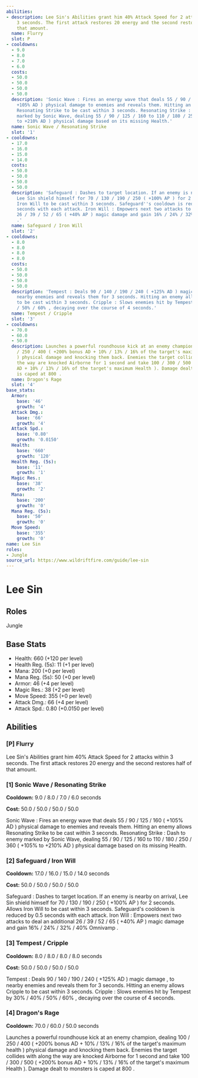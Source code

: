 ```yaml
---
abilities:
- description: Lee Sin's Abilities grant him 40% Attack Speed for 2 attacks within
    3 seconds. The first attack restores 20 energy and the second restores half of
    that amount.
  name: Flurry
  slot: P
- cooldowns:
  - 9.0
  - 8.0
  - 7.0
  - 6.0
  costs:
  - 50.0
  - 50.0
  - 50.0
  - 50.0
  description: 'Sonic Wave : Fires an energy wave that deals 55 / 90 / 125 / 160 (
    +105% AD ) physical damage to enemies and reveals them. Hitting an enemy allows
    Resonating Strike to be cast within 3 seconds. Resonating Strike : Dash to enemy
    marked by Sonic Wave, dealing 55 / 90 / 125 / 160 to 110 / 180 / 250 / 360 ( +105%
    to +210% AD ) physical damage based on its missing Health.'
  name: Sonic Wave / Resonating Strike
  slot: '1'
- cooldowns:
  - 17.0
  - 16.0
  - 15.0
  - 14.0
  costs:
  - 50.0
  - 50.0
  - 50.0
  - 50.0
  description: 'Safeguard : Dashes to target location. If an enemy is nearby on arrival,
    Lee Sin shield himself for 70 / 130 / 190 / 250 ( +100% AP ) for 2 seconds. Allows
    Iron Will to be cast within 3 seconds. Safeguard''s cooldown is reduced by 0.5
    seconds with each attack. Iron Will : Empowers next two attacks to deal an additional
    26 / 39 / 52 / 65 ( +40% AP ) magic damage and gain 16% / 24% / 32% / 40% Omnivamp
    .'
  name: Safeguard / Iron Will
  slot: '2'
- cooldowns:
  - 8.0
  - 8.0
  - 8.0
  - 8.0
  costs:
  - 50.0
  - 50.0
  - 50.0
  - 50.0
  description: 'Tempest : Deals 90 / 140 / 190 / 240 ( +125% AD ) magic damage , to
    nearby enemies and reveals them for 3 seconds. Hitting an enemy allows Cripple
    to be cast within 3 seconds. Cripple : Slows enemies hit by Tempest by 30% / 40%
    / 50% / 60% , decaying over the course of 4 seconds.'
  name: Tempest / Cripple
  slot: '3'
- cooldowns:
  - 70.0
  - 60.0
  - 50.0
  description: Launches a powerful roundhouse kick at an enemy champion, dealing 100
    / 250 / 400 ( +200% bonus AD + 10% / 13% / 16% of the target's maximum health
    ) physical damage and knocking them back. Enemies the target collides with along
    the way are knocked Airborne for 1 second and take 100 / 300 / 500 ( +200% bonus
    AD + 10% / 13% / 16% of the target's maximum Health ). Damage dealt to monsters
    is caped at 800 .
  name: Dragon's Rage
  slot: '4'
base_stats:
  Armor:
    base: '46'
    growth: '4'
  Attack Dmg.:
    base: '66'
    growth: '4'
  Attack Spd.:
    base: '0.80'
    growth: '0.0150'
  Health:
    base: '660'
    growth: '120'
  Health Reg. (5s):
    base: '11'
    growth: '1'
  Magic Res.:
    base: '38'
    growth: '2'
  Mana:
    base: '200'
    growth: '0'
  Mana Reg. (5s):
    base: '50'
    growth: '0'
  Move Speed:
    base: '355'
    growth: '0'
name: Lee Sin
roles:
- Jungle
source_url: https://www.wildriftfire.com/guide/lee-sin
---
```


# Lee Sin

## Roles

Jungle

## Base Stats

- Health: 660 (+120 per level)
- Health Reg. (5s): 11 (+1 per level)
- Mana: 200 (+0 per level)
- Mana Reg. (5s): 50 (+0 per level)
- Armor: 46 (+4 per level)
- Magic Res.: 38 (+2 per level)
- Move Speed: 355 (+0 per level)
- Attack Dmg.: 66 (+4 per level)
- Attack Spd.: 0.80 (+0.0150 per level)

## Abilities

### [P] Flurry

Lee Sin's Abilities grant him 40% Attack Speed for 2 attacks within 3 seconds. The first attack restores 20 energy and the second restores half of that amount.

### [1] Sonic Wave / Resonating Strike

**Cooldown:** 9.0 / 8.0 / 7.0 / 6.0 seconds

**Cost:** 50.0 / 50.0 / 50.0 / 50.0

Sonic Wave : Fires an energy wave that deals 55 / 90 / 125 / 160 ( +105% AD ) physical damage to enemies and reveals them. Hitting an enemy allows Resonating Strike to be cast within 3 seconds. Resonating Strike : Dash to enemy marked by Sonic Wave, dealing 55 / 90 / 125 / 160 to 110 / 180 / 250 / 360 ( +105% to +210% AD ) physical damage based on its missing Health.

### [2] Safeguard / Iron Will

**Cooldown:** 17.0 / 16.0 / 15.0 / 14.0 seconds

**Cost:** 50.0 / 50.0 / 50.0 / 50.0

Safeguard : Dashes to target location. If an enemy is nearby on arrival, Lee Sin shield himself for 70 / 130 / 190 / 250 ( +100% AP ) for 2 seconds. Allows Iron Will to be cast within 3 seconds. Safeguard's cooldown is reduced by 0.5 seconds with each attack. Iron Will : Empowers next two attacks to deal an additional 26 / 39 / 52 / 65 ( +40% AP ) magic damage and gain 16% / 24% / 32% / 40% Omnivamp .

### [3] Tempest / Cripple

**Cooldown:** 8.0 / 8.0 / 8.0 / 8.0 seconds

**Cost:** 50.0 / 50.0 / 50.0 / 50.0

Tempest : Deals 90 / 140 / 190 / 240 ( +125% AD ) magic damage , to nearby enemies and reveals them for 3 seconds. Hitting an enemy allows Cripple to be cast within 3 seconds. Cripple : Slows enemies hit by Tempest by 30% / 40% / 50% / 60% , decaying over the course of 4 seconds.

### [4] Dragon's Rage

**Cooldown:** 70.0 / 60.0 / 50.0 seconds

Launches a powerful roundhouse kick at an enemy champion, dealing 100 / 250 / 400 ( +200% bonus AD + 10% / 13% / 16% of the target's maximum health ) physical damage and knocking them back. Enemies the target collides with along the way are knocked Airborne for 1 second and take 100 / 300 / 500 ( +200% bonus AD + 10% / 13% / 16% of the target's maximum Health ). Damage dealt to monsters is caped at 800 .

